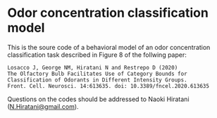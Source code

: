 # Odor concentration classification model

This is the soure code of a behavioral model of an odor concentration classification task described in Figure 8 of the follwing paper:
```
Losacco J, George NM, Hiratani N and Restrepo D (2020) 
The Olfactory Bulb Facilitates Use of Category Bounds for Classification of Odorants in Different Intensity Groups. 
Front. Cell. Neurosci. 14:613635. doi: 10.3389/fncel.2020.613635
```
Questions on the codes should be addressed to Naoki Hiratani (N.Hiratani@gmail.com).
